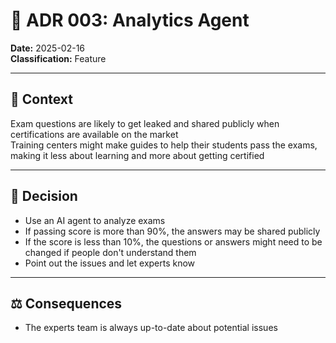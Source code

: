 # 📜 ADR 003: Analytics Agent

**Date:** 2025-02-16  
**Classification:** Feature

---

## 📌 Context

Exam questions are likely to get leaked and shared publicly when certifications are available on the market  
Training centers might make guides to help their students pass the exams, making it less about learning and more about getting certified

---

## 🎯 Decision

- Use an AI agent to analyze exams
- If passing score is more than 90%, the answers may be shared publicly
- If the score is less than 10%, the questions or answers might need to be changed if people don't understand them
- Point out the issues and let experts know

---

## ⚖️ Consequences

- The experts team is always up-to-date about potential issues  
